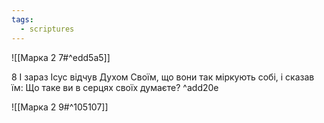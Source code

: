 ```yaml
---
tags:
  - scriptures
---
```


![[Марка 2 7#^edd5a5]]

8 І зараз Ісус відчув Духом Своїм, що вони так міркують собі, і сказав їм: Що таке ви в серцях своїх думаєте? ^add20e

![[Марка 2 9#^105107]]
